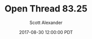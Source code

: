 ---
layout: podcast
title: "Open Thread 83.25"
author: Scott Alexander
description: https://slatestarcodex.com/2017/08/30/open-thread-83-25/
date: 2017-08-30 12:00:00 PDT
length: 76325
duration: 19
guid: open-thread-83-25
---